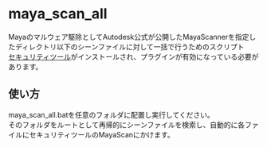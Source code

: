 # maya_scan_all
Mayaのマルウェア駆除としてAutodesk公式が公開したMayaScannerを指定したディレクトリ以下のシーンファイルに対して一括で行うためのスクリプト  
[セキュリティツール](https://knowledge.autodesk.com/ja/support/maya/troubleshooting/caas/sfdcarticles/sfdcarticles/JPN/How-to-diagnose-and-clean-Maya-ScriptExploit-issues.html)がインストールされ、プラグインが有効になっている必要があります。

## 使い方
maya_scan_all.batを任意のフォルダに配置し実行してください。  
そのフォルダをルートとして再帰的にシーンファイルを検索し、自動的に各ファイルにセキュリティツールのMayaScanにかけます。
